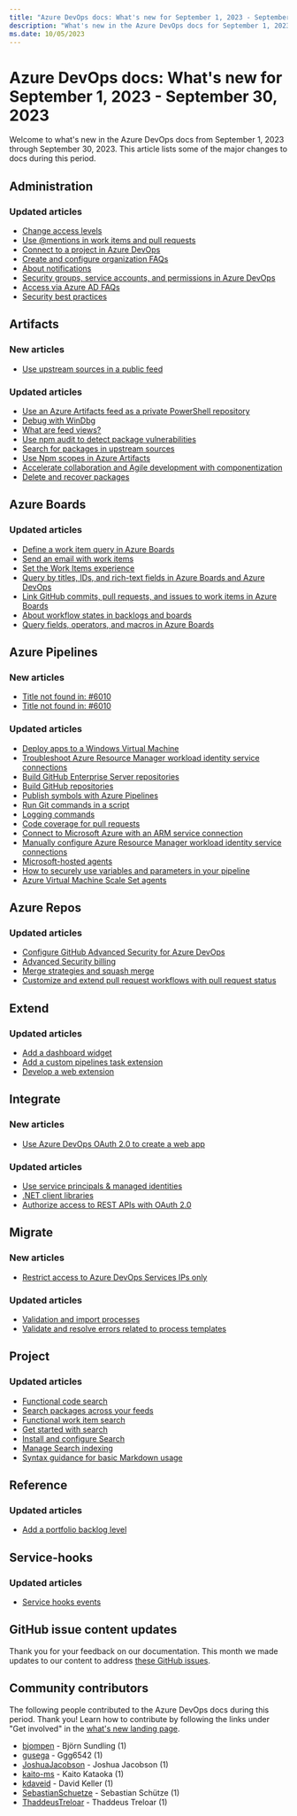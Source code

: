 ```yaml
---
title: "Azure DevOps docs: What's new for September 1, 2023 - September 30, 2023"
description: "What's new in the Azure DevOps docs for September 1, 2023 - September 30, 2023."
ms.date: 10/05/2023
---
```


# Azure DevOps docs: What's new for September 1, 2023 - September 30, 2023

Welcome to what's new in the Azure DevOps docs from September 1, 2023 through September 30, 2023. This article lists some of the major changes to docs during this period.

## Administration

### Updated articles

- [Change access levels](/azure/devops/organizations/security/change-access-levels)
- [Use &#64;mentions in work items and pull requests](/azure/devops/organizations/notifications/at-mentions)
- [Connect to a project in Azure DevOps](/azure/devops/organizations/projects/connect-to-projects)
- [Create and configure organization FAQs](/azure/devops/organizations/accounts/faq-configure-customize-organization)
- [About notifications](/azure/devops/organizations/notifications/about-notifications)
- [Security groups, service accounts, and permissions in Azure DevOps](/azure/devops/organizations/security/permissions)
- [Access via Azure AD FAQs](/azure/devops/organizations/accounts/faq-azure-access)
- [Security best practices](/azure/devops/organizations/security/security-best-practices)

## Artifacts

### New articles

- [Use upstream sources in a public feed](/azure/devops/artifacts/how-to/public-feeds-upstream-sources)

### Updated articles

- [Use an Azure Artifacts feed as a private PowerShell repository](/azure/devops/artifacts/tutorials/private-powershell-library)
- [Debug with WinDbg](/azure/devops/artifacts/symbols/debug-with-symbols-windbg)
- [What are feed views?](/azure/devops/artifacts/concepts/views)
- [Use npm audit to detect package vulnerabilities](/azure/devops/artifacts/npm/npm-audit)
- [Search for packages in upstream sources](/azure/devops/artifacts/how-to/search-upstream)
- [Use Npm scopes in Azure Artifacts](/azure/devops/artifacts/npm/scopes)
- [Accelerate collaboration and Agile development with componentization](/azure/devops/artifacts/collaborate-with-packages)
- [Delete and recover packages](/azure/devops/artifacts/how-to/delete-and-recover-packages)

## Azure Boards

### Updated articles

- [Define a work item query in Azure Boards](/azure/devops/boards/queries/using-queries)
- [Send an email with work items](/azure/devops/boards/work-items/email-work-items)
- [Set the Work Items experience](/azure/devops/boards/work-items/set-work-item-experience-vs)
- [Query by titles, IDs, and rich-text fields in Azure Boards and Azure DevOps](/azure/devops/boards/queries/titles-ids-descriptions)
- [Link GitHub commits, pull requests, and issues to work items in Azure Boards](/azure/devops/boards/github/link-to-from-github)
- [About workflow states in backlogs and boards](/azure/devops/boards/work-items/workflow-and-state-categories)
- [Query fields, operators, and macros in Azure Boards](/azure/devops/boards/queries/query-operators-variables)

## Azure Pipelines

### New articles

- [Title not found in: #6010](/azure/devops/pipelines/release/configure-workflow-identity.md)
- [Title not found in: #6010](/azure/devops/pipelines/release/troubleshoot-workflow-identity.md)

### Updated articles

- [Deploy apps to a Windows Virtual Machine](/azure/devops/pipelines/release/deploy-webdeploy-iis-deploygroups)
- [Troubleshoot Azure Resource Manager workload identity service connections](/azure/devops/pipelines/release/troubleshoot-workload-identity)
- [Build GitHub Enterprise Server repositories](/azure/devops/pipelines/repos/github-enterprise)
- [Build GitHub repositories](/azure/devops/pipelines/repos/github)
- [Publish symbols with Azure Pipelines](/azure/devops/pipelines/artifacts/symbols)
- [Run Git commands in a script](/azure/devops/pipelines/scripts/git-commands)
- [Logging commands](/azure/devops/pipelines/scripts/logging-commands)
- [Code coverage for pull requests](/azure/devops/pipelines/test/codecoverage-for-pullrequests)
- [Connect to Microsoft Azure with an ARM service connection](/azure/devops/pipelines/library/connect-to-azure)
- [Manually configure Azure Resource Manager workload identity service connections](/azure/devops/pipelines/release/configure-workload-identity)
- [Microsoft-hosted agents](/azure/devops/pipelines/agents/hosted)
- [How to securely use variables and parameters in your pipeline](/azure/devops/pipelines/security/inputs)
- [Azure Virtual Machine Scale Set agents](/azure/devops/pipelines/agents/scale-set-agents)

## Azure Repos

### Updated articles

- [Configure GitHub Advanced Security for Azure DevOps](/azure/devops/repos/security/configure-github-advanced-security-features)
- [Advanced Security billing](/azure/devops/repos/security/github-advanced-security-billing)
- [Merge strategies and squash merge](/azure/devops/repos/git/merging-with-squash)
- [Customize and extend pull request workflows with pull request status](/azure/devops/repos/git/pull-request-status)

## Extend

### Updated articles

- [Add a dashboard widget](/azure/devops/extend/develop/add-dashboard-widget)
- [Add a custom pipelines task extension](/azure/devops/extend/develop/add-build-task)
- [Develop a web extension](/azure/devops/extend/get-started/node)

## Integrate

### New articles

- [Use Azure DevOps OAuth 2.0 to create a web app](/azure/devops/integrate/get-started/authentication/azure-devops-oauth)

### Updated articles

- [Use service principals & managed identities](/azure/devops/integrate/get-started/authentication/service-principal-managed-identity)
- [.NET client libraries](/azure/devops/integrate/concepts/dotnet-client-libraries)
- [Authorize access to REST APIs with OAuth 2.0](/azure/devops/integrate/get-started/authentication/oauth)

## Migrate

### New articles

- [Restrict access to Azure DevOps Services IPs only](/azure/devops/migrate/migration-restricting-access-to-azure-devops-services)

### Updated articles

- [Validation and import processes](/azure/devops/migrate/migration-import)
- [Validate and resolve errors related to process templates](/azure/devops/migrate/migration-processtemplates)

## Project

### Updated articles

- [Functional code search](/azure/devops/project/search/functional-code-search)
- [Search packages across your feeds](/azure/devops/project/search/functional-package-search)
- [Functional work item search](/azure/devops/project/search/functional-work-item-search)
- [Get started with search](/azure/devops/project/search/get-started-search)
- [Install and configure Search](/azure/devops/project/search/install-configure-search)
- [Manage Search indexing](/azure/devops/project/search/manage-search)
- [Syntax guidance for basic Markdown usage](/azure/devops/project/wiki/markdown-guidance)

## Reference

### Updated articles

- [Add a portfolio backlog level](/azure/devops/reference/add-portfolio-backlogs)

## Service-hooks

### Updated articles

- [Service hooks events](/azure/devops/service-hooks/events)

## GitHub issue content updates

Thank you for your feedback on our documentation. This month we made updates to our content to address [these GitHub issues](https://github.com/MicrosoftDocs/azure-devops-docs/issues?q=linked%3Apr+is%3Aissue+is%3Aclosed+closed%3A2023-09-01..2023-09-30).

## Community contributors

The following people contributed to the Azure DevOps docs during this period. Thank you! Learn how to contribute by following the links under "Get involved" in the [what's new landing page](index.yml).

- [bjompen](https://github.com/bjompen) - Björn Sundling (1)
- [gusega](https://github.com/gusega) - Ggg6542 (1)
- [JoshuaJacobson](https://github.com/JoshuaJacobson) - Joshua Jacobson (1)
- [kaito-ms](https://github.com/kaito-ms) - Kaito Kataoka (1)
- [kdaveid](https://github.com/kdaveid) - David Keller (1)
- [SebastianSchuetze](https://github.com/SebastianSchuetze) - Sebastian Schütze (1)
- [ThaddeusTreloar](https://github.com/ThaddeusTreloar) - Thaddeus Treloar (1)
